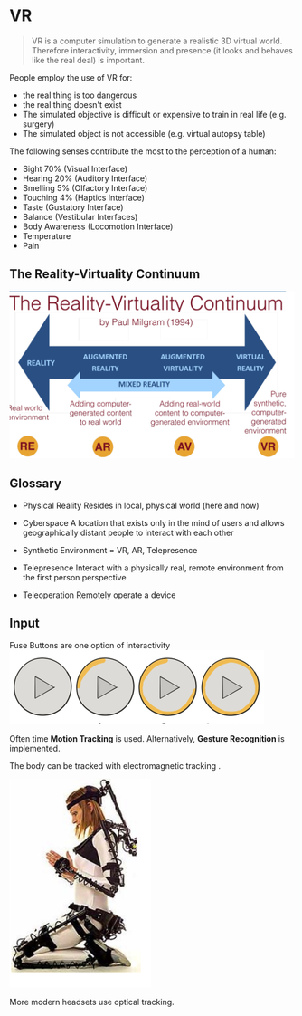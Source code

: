 # VR

> VR is a computer simulation to generate a realistic 3D virtual world. Therefore interactivity, immersion and presence (it looks and behaves like the real deal) is important.

People employ the use of VR for:

* the real thing is too dangerous
* the real thing doesn't exist
* The simulated objective is difficult or expensive to train in real life (e.g. surgery)
* The simulated object is not accessible (e.g. virtual autopsy table)

The following senses contribute the most to the perception of a human:

* Sight 70% (Visual Interface)
* Hearing 20% (Auditory Interface)
* Smelling 5% (Olfactory Interface)
* Touching 4%  (Haptics Interface)
* Taste (Gustatory Interface)
* Balance (Vestibular Interfaces)
* Body Awareness (Locomotion Interface)
* Temperature
* Pain

## The Reality-Virtuality Continuum

![image-20240611153332760](./res/3_VR/image-20240611153332760.png)

## Glossary

* Physical Reality
  Resides in local, physical world (here and now)

* Cyberspace
  A location that exists only in the mind of users and allows geographically distant people to interact with each other

* Synthetic Environment
  = VR, AR, Telepresence

* Telepresence
  Interact with a physically real, remote environment from the first person perspective

* Teleoperation
  Remotely operate a device

  

## Input

Fuse Buttons are one option of interactivity
![image-20240611154351301](./res/3_VR/image-20240611154351301.png)

Often time **Motion Tracking** is used. Alternatively, **Gesture Recognition** is implemented.

The body can be tracked with electromagnetic tracking .

![image-20240611154507446](./res/3_VR/image-20240611154507446.png)

More modern headsets use optical tracking.